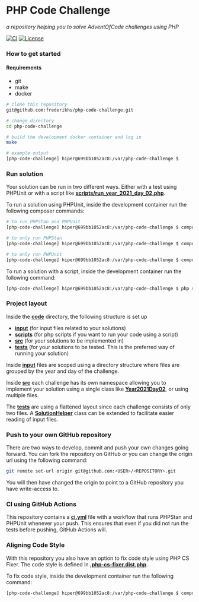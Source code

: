 # PHP Code Challenge

*a repository helping you to solve AdventOfCode challenges using PHP*

[![CI](https://github.com/frederikhs/php-code-challenge/actions/workflows/ci.yml/badge.svg?branch=main)](https://github.com/frederikhs/php-code-challenge/actions/workflows/ci.yml)
[![License](https://img.shields.io/github/license/frederikhs/php-code-challenge)](LICENSE)

### How to get started

#### Requirements
- git
- make
- docker

```bash
# clone this repository
git@github.com:frederikhs/php-code-challenge.git

# change directory
cd php-code-challenge

# build the development docker container and log in
make

# example output
[php-code-challenge] hiper@699bb1052ac8:/var/php-code-challenge $
```

### Run solution
Your solution can be run in two different ways. Either with a test using PHPUnit or with a script like [**scripts/run_year_2021_day_02.php**](code/scripts/run_year_2021_day_02.php).

To run a solution using PHPUnit, inside the development container run the following composer commands:

```bash
# to run PHPStan and PHPUnit
[php-code-challenge] hiper@699bb1052ac8:/var/php-code-challenge $ composer test

# to only run PHPStan
[php-code-challenge] hiper@699bb1052ac8:/var/php-code-challenge $ composer phpstan

# to only run PHPUnit
[php-code-challenge] hiper@699bb1052ac8:/var/php-code-challenge $ composer phpunit
```

To run a solution with a script, inside the development container run the following command:

```bash
[php-code-challenge] hiper@699bb1052ac8:/var/php-code-challenge $ php scripts/run_year_2021_day_02.php 
```

### Project layout

Inside the [**code**](code) directory, the following structure is set up
- [**input**](code/input) (for input files related to your solutions)
- [**scripts**](code/scripts) (for php scripts if you want to run your code using a script)
- [**src**](code/src) (for your solutions to be implemented in)
- [**tests**](code/tests) (for your solutions to be tested. This is the preferred way of running your solution)

Inside [**input**](code/input) files are scoped using a directory structure where files are grouped by the year and day of the challenge.

Inside [**src**](code/src) each challenge has its own namespace allowing you to implement your solution using a single class like [**Year2021Day02**](code/src/Year2021Day02/Solution.php), or using multiple files.

The [**tests**](code/tests) are using a flattened layout since each challenge consists of only two files. A [**SolutionHelper**](code/tests/lib/SolutionHelper.php) class can be extended to facilitate easier reading of input files. 

### Push to your own GitHub repository

There are two ways to develop, commit and push your own changes going forward. You can fork the repository on GitHub or you can change the origin url using the following command:

```bash
git remote set-url origin git@github.com:<USER>/<REPOSITORY>.git
```

You will then have changed the origin to point to a GitHub repository you have write-access to.

### CI using GitHub Actions

This repository contains a [**ci.yml**](.github/workflows/ci.yml) file with a workflow that runs PHPStan and PHPUnit whenever your push. This ensures that even if you did not run the tests before pushing, GitHub Actions will.

### Aligning Code Style

With this repository you also have an option to fix code style using PHP CS Fixer. The code style is defined in [**.php-cs-fixer.dist.php**](code/.php-cs-fixer.dist.php).

To fix code style, inside the development container run the following command:

```bash
[php-code-challenge] hiper@699bb1052ac8:/var/php-code-challenge $ composer fix
```
